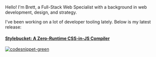 Hello! I'm Brett, a Full-Stack Web Specialist with a background in web development, design, and strategy.

I've been working on a lot of developer tooling lately. Below is my latest release:

#### [Stylebucket: A Zero-Runtime CSS-in-JS Compiler](https://github.com/stylebucket/stylebucket-core) 
[![codesnippet-green](https://github.com/woodbrettm/woodbrettm/assets/11901801/8b7a4d7f-194c-4fa1-8058-da68a011f706)](https://github.com/stylebucket/stylebucket-core)
